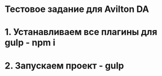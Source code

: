 
# Тестовое задание для Avilton DA

# 1. Устанавливаем все плагины для gulp - npm i
# 2. Запускаем проект - gulp
